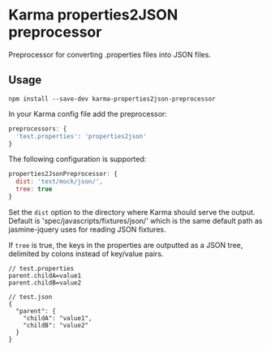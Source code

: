 # Karma properties2JSON preprocessor

Preprocessor for converting .properties files into JSON files.

## Usage

`npm install --save-dev karma-properties2json-preprocessor`

In your Karma config file add the preprocessor:

```javascript
preprocessors: {
  'test.properties': 'properties2json'
}
```

The following configuration is supported:

```javascript
properties2JsonPreprocessor: {
  dist: 'test/mock/json/',
  tree: true
}
```

Set the `dist` option to the directory where Karma should serve the output. Default is 'spec/javascripts/fixtures/json/'
which is the same default path as jasmine-jquery uses for reading JSON fixtures.

If `tree` is true, the keys in the properties are outputted as a JSON tree, delimited by colons instead of key/value pairs.

```
// test.properties
parent.childA=value1
parent.childB=value2

// test.json
{
  "parent": {
    "childA": "value1",
    "childB": "value2"
  }
}
```
